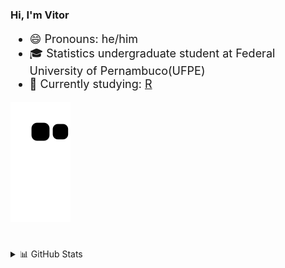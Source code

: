 <div>
  
### Hi, I'm Vitor
<div style = 'font-size:18px'>
    
- 😄 Pronouns: he/him
- 🎓 Statistics undergraduate student at Federal University of Pernambuco(UFPE)
- 🌱 Currently studying: [R](https://github.com/vitornegromonte?tab=repositories&q=&type=&language=r&sort=)
<!-- - 📫 Reach me in: -->
  
</div>
<a href="https://github.com/vitornegromonte">
  
  ![Snake animation](https://github.com/vitornegromonte/vitornegromonte/blob/output/github-contribution-grid-snake.svg)
</a>

 #
  
<details> <summary> 📊 GitHub Stats </summary>
<div align='center'>
<a href="https://github.com/vitornegromonte">
  <img height="150em" src="https://github-readme-stats.vercel.app/api?username=vitornegromonte&show_icons=true&theme=github_dark&hide_border=true&include_all_commits=true&count_private=true"/>
  <img height="150em" src="https://github-readme-stats.vercel.app/api/top-langs/?username=vitornegromonte&layout=compact&langs_count=7&theme=github_dark&hide_border=true"/>
</a>
</details>

</div>

<!--
<details style='font-size: 15px'><summary>Mais detalhes: </summary>
<blockquote>

#### Linguagens de programação: 
[![Python](https://img.shields.io/badge/Python-0D1117?style=for-the-badge&logo=Python&logoColor=0D1117&labelColor=white)](https://github.com/vitornegromonte?tab=repositories&q=&type=&language=python&sort=)
[![R](https://img.shields.io/badge/R-0D1117?style=for-the-badge&logo=R&logoColor=0D1117&labelColor=white)](https://github.com/vitornegromonte?tab=repositories&q=&type=&language=r&sort=)

#### Sistema operacional
[![Linux](https://img.shields.io/badge/Linux-0D1117?style=for-the-badge&logo=Linux&logoColor=0d1117&labelColor=white)]()

#### Plataformas de colaboração e IDEs
[![GitHub](https://img.shields.io/badge/github-0d1117?style=for-the-badge&logo=github&logoColor=0d1117&labelColor=white)]()
[![Git](https://img.shields.io/badge/git-0d1117?style=for-the-badge&logo=git&logoColor=0d1117&labelColor=white)]()
[![Jupyter](https://img.shields.io/badge/jupyter-0D1117?style=for-the-badge&logo=Jupyter&logoColor=0D1117&labelColor=white)]()
[![Pycharm](https://img.shields.io/badge/pycharm-0D1117?style=for-the-badge&logo=pycharm&logoColor=0D1117&labelColor=white)]()
![Visual Studio Code](https://img.shields.io/badge/Visual%20Studio%20Code-0D1117.svg?style=for-the-badge&logo=visual-studio-code&logoColor=0d1117&labelColor=white)
</details></blockquote>
-->
</div>
